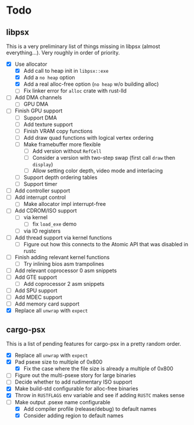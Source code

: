 # Todo

## libpsx

This is a very preliminary list of things missing in libpsx (almost
everything...). Very roughly in order of priority.

- [x] Use allocator
    - [x] Add call to heap init in `libpsx::exe`
    - [x] Add a `no heap` option
    - [x] Add a real alloc-free option (`no heap` w/o building alloc)
    - [ ] Fix linker error for `alloc` crate with rust-lld
- [ ] Add DMA channels
    - [ ] GPU DMA
- [ ] Finish GPU support
  - [ ] Support DMA
  - [ ] Add texture support
  - [ ] Finish VRAM copy functions
  - [ ] Add draw quad functions with logical vertex ordering
  - [ ] Make framebuffer more flexible
    - [ ] Add version without `RefCell`
    - [ ] Consider a version with two-step swap (first call `draw` then `display`)
    - [ ] Allow setting color depth, video mode and interlacing
  - [ ] Support depth ordering tables
  - [ ] Support timer
- [ ] Add controller support
- [ ] Add interrupt control
    - [ ] Make allocator impl interrupt-free
- [ ] Add CDROM/ISO support
    - [ ] via kernel
        - [ ] fix `load_exe` demo
    - [ ] via IO registers
- [ ] Add thread support via kernel functions
    - [ ] Figure out how this connects to the Atomic API that was disabled in rustc
- [ ] Finish adding relevant kernel functions
    - [ ] Try inlining bios asm trampolines
- [ ] Add relevant coprocessor 0 asm snippets
- [ ] Add GTE support
    - [ ] Add coprocessor 2 asm snippets
- [ ] Add SPU support
- [ ] Add MDEC support
- [ ] Add memory card support
- [x] Replace all `unwrap` with `expect`

## cargo-psx

This is a list of pending features for cargo-psx in a pretty random order.

- [x] Replace all `unwrap` with `expect`
- [x] Pad psexe size to multiple of 0x800
    - [x] Fix the case where the file size is already a multiple of 0x800
- [ ] Figure out the multi-psexe story for large binaries
- [ ] Decide whether to add rudimentary ISO support
- [x] Make build-std configurable for alloc-free binaries
- [x] Throw in `RUSTFLAGS` env variable and see if adding `RUSTC` makes sense
- [ ] Make output .psexe name configurable
    - [x] Add compiler profile (release/debug) to default names
    - [x] Consider adding region to default names
